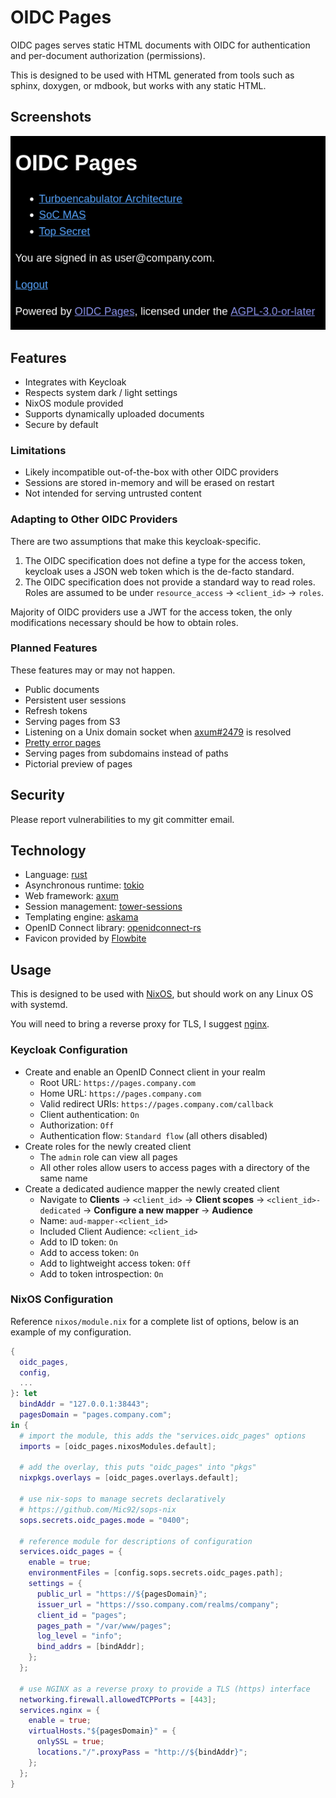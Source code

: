 # OIDC Pages

OIDC pages serves static HTML documents with OIDC for authentication and
per-document authorization (permissions).

This is designed to be used with HTML generated from tools such as sphinx,
doxygen, or mdbook, but works with any static HTML.

## Screenshots

![OIDC Pages index](/screenshots/index.png?raw=true "OIDC Pages index")

## Features

* Integrates with Keycloak
* Respects system dark / light settings
* NixOS module provided
* Supports dynamically uploaded documents
* Secure by default

### Limitations

* Likely incompatible out-of-the-box with other OIDC providers
* Sessions are stored in-memory and will be erased on restart
* Not intended for serving untrusted content

### Adapting to Other OIDC Providers

There are two assumptions that make this keycloak-specific.

1. The OIDC specification does not define a type for the access token,
   keycloak uses a JSON web token which is the de-facto standard.
2. The OIDC specification does not provide a standard way to read roles.
   Roles are assumed to be under `resource_access` -> `<client_id>` -> `roles`.

Majority of OIDC providers use a JWT for the access token,
the only modifications necessary should be how to obtain roles.

### Planned Features

These features may or may not happen.

* Public documents
* Persistent user sessions
* Refresh tokens
* Serving pages from S3
* Listening on a Unix domain socket when [axum#2479](https://github.com/tokio-rs/axum/pull/2479) is resolved
* [Pretty error pages](https://docs.rs/tower-http/0.5.2/tower_http/services/struct.ServeDir.html#method.not_found_service)
* Serving pages from subdomains instead of paths
* Pictorial preview of pages

## Security

Please report vulnerabilities to my git committer email.

## Technology

* Language: [rust](https://www.rust-lang.org)
* Asynchronous runtime: [tokio](https://tokio.rs)
* Web framework: [axum](https://github.com/tokio-rs/axum)
* Session management: [tower-sessions](https://github.com/maxcountryman/tower-sessions)
* Templating engine: [askama](https://github.com/djc/askama)
* OpenID Connect library: [openidconnect-rs](https://github.com/ramosbugs/openidconnect-rs)
* Favicon provided by [Flowbite](https://flowbite.com/icons)

## Usage

This is designed to be used with [NixOS], but should work on any Linux OS with
systemd.

You will need to bring a reverse proxy for TLS, I suggest [nginx].

### Keycloak Configuration

* Create and enable an OpenID Connect client in your realm
  * Root URL: `https://pages.company.com`
  * Home URL: `https://pages.company.com`
  * Valid redirect URIs: `https://pages.company.com/callback`
  * Client authentication: `On`
  * Authorization: `Off`
  * Authentication flow: `Standard flow` (all others disabled)
* Create roles for the newly created client
  * The `admin` role can view all pages
  * All other roles allow users to access pages with a directory of the same name
* Create a dedicated audience mapper the newly created client 
  * Navigate to **Clients** -> `<client_id>` -> **Client scopes**
    -> `<client_id>-dedicated` -> **Configure a new mapper** -> **Audience**
  * Name: `aud-mapper-<client_id>`
  * Included Client Audience: `<client_id>`
  * Add to ID token: `On`
  * Add to access token: `On`
  * Add to lightweight access token: `Off`
  * Add to token introspection: `On`

### NixOS Configuration

Reference `nixos/module.nix` for a complete list of options,
below is an example of my configuration.

```nix
{
  oidc_pages,
  config,
  ...
}: let
  bindAddr = "127.0.0.1:38443";
  pagesDomain = "pages.company.com";
in {
  # import the module, this adds the "services.oidc_pages" options
  imports = [oidc_pages.nixosModules.default];

  # add the overlay, this puts "oidc_pages" into "pkgs"
  nixpkgs.overlays = [oidc_pages.overlays.default];

  # use nix-sops to manage secrets declaratively
  # https://github.com/Mic92/sops-nix
  sops.secrets.oidc_pages.mode = "0400";

  # reference module for descriptions of configuration
  services.oidc_pages = {
    enable = true;
    environmentFiles = [config.sops.secrets.oidc_pages.path];
    settings = {
      public_url = "https://${pagesDomain}";
      issuer_url = "https://sso.company.com/realms/company";
      client_id = "pages";
      pages_path = "/var/www/pages";
      log_level = "info";
      bind_addrs = [bindAddr];
    };
  };

  # use NGINX as a reverse proxy to provide a TLS (https) interface
  networking.firewall.allowedTCPPorts = [443];
  services.nginx = {
    enable = true;
    virtualHosts."${pagesDomain}" = {
      onlySSL = true;
      locations."/".proxyPass = "http://${bindAddr}";
    };
  };
}
```

[NixOS]: https://nixos.org
[nginx]: https://nginx.org

